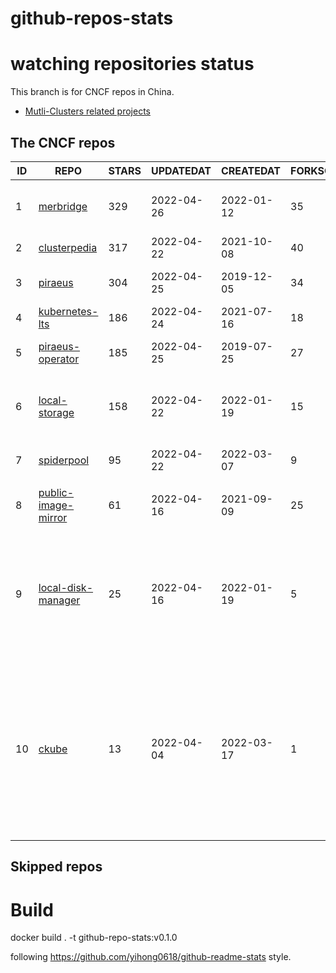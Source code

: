 # github-repos-stats

# watching repositories status

This branch is for CNCF repos in China.
- [Mutli-Clusters related projects](https://github.com/pacoxu/github-repos-stats/tree/multi-clusters)


<!--START_SECTION:github_repos-->
## The CNCF repos
| ID |                                   REPO                                   | STARS | UPDATEDAT  | CREATEDAT  | FORKSCOUNT |                                                                                                                     DESCRIPTIONS                                                                                                                     |
|----|--------------------------------------------------------------------------|-------|------------|------------|------------|------------------------------------------------------------------------------------------------------------------------------------------------------------------------------------------------------------------------------------------------------|
|  1 | [merbridge](https://github.com/merbridge/merbridge)                      |   329 | 2022-04-26 | 2022-01-12 |         35 | Use eBPF to speed up your Service Mesh like crossing an Einstein-Rosen Bridge.                                                                                                                                                                       |
|  2 | [clusterpedia](https://github.com/clusterpedia-io/clusterpedia)          |   317 | 2022-04-22 | 2021-10-08 |         40 | The Encyclopedia of Kubernetes clusters                                                                                                                                                                                                              |
|  3 | [piraeus](https://github.com/piraeusdatastore/piraeus)                   |   304 | 2022-04-25 | 2019-12-05 |         34 | High Available Datastore for Kubernetes                                                                                                                                                                                                              |
|  4 | [kubernetes-lts](https://github.com/klts-io/kubernetes-lts)              |   186 | 2022-04-24 | 2021-07-16 |         18 | Kubernetes LTS(long term support)                                                                                                                                                                                                                    |
|  5 | [piraeus-operator](https://github.com/piraeusdatastore/piraeus-operator) |   185 | 2022-04-25 | 2019-07-25 |         27 | The Piraeus Operator manages LINSTOR clusters in Kubernetes.                                                                                                                                                                                         |
|  6 | [local-storage](https://github.com/hwameistor/local-storage)             |   158 | 2022-04-22 | 2022-01-19 |         15 | Local Storage is one of HwameiStor components. It will provision the local LVM volume.                                                                                                                                                               |
|  7 | [spiderpool](https://github.com/spidernet-io/spiderpool)                 |    95 | 2022-04-22 | 2022-03-07 |          9 | ipam for kubernetes  https://spidernet-io.github.io/spiderpool/                                                                                                                                                                                      |
|  8 | [public-image-mirror](https://github.com/DaoCloud/public-image-mirror)   |    61 | 2022-04-16 | 2021-09-09 |         25 | 很多镜像都在国外。比如 gcr 。国内下载很慢，需要加速。                                                                                                                                                                                                |
|  9 | [local-disk-manager](https://github.com/hwameistor/local-disk-manager)   |    25 | 2022-04-16 | 2022-01-19 |          5 | Local Disk Manager is one of HwameiStor components. It will manage all the local disks of the HwameiStor nodes, including provision local Disk volume, and disk health management.                                                                   |
| 10 | [ckube](https://github.com/DaoCloud/ckube)                               |    13 | 2022-04-04 | 2022-03-17 |          1 | Kubernetes APIServer 高性能代理组件，代理 APIServer 的 List 请求，其它类型的请求会直接反向代理到原生 APIServer。 CKube 还额外支持了分页、搜索和索引等功能。 并且，CKube 100% 兼容原生 kubectl 和 kube client sdk，只需要简单的配置即可实现全局替换。 |



## Skipped repos
<!--END_SECTION:github_repos-->

# Build

docker build . -t github-repo-stats:v0.1.0

following https://github.com/yihong0618/github-readme-stats style.
